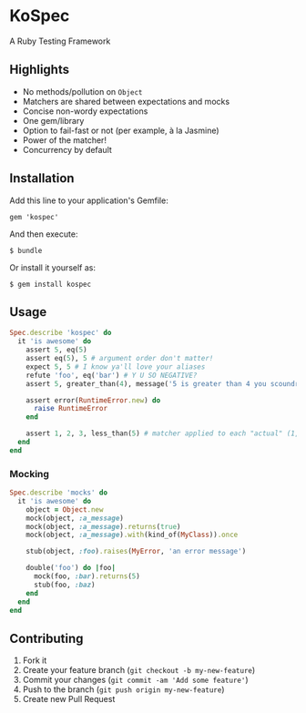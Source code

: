 # KoSpec

A Ruby Testing Framework

## Highlights

* No methods/pollution on `Object`
* Matchers are shared between expectations and mocks
* Concise non-wordy expectations
* One gem/library
* Option to fail-fast or not (per example, à la Jasmine)
* Power of the matcher!
* Concurrency by default

## Installation

Add this line to your application's Gemfile:

    gem 'kospec'

And then execute:

    $ bundle

Or install it yourself as:

    $ gem install kospec

## Usage

```ruby
Spec.describe 'kospec' do
  it 'is awesome' do
    assert 5, eq(5)
    assert eq(5), 5 # argument order don't matter!
    expect 5, 5 # I know ya'll love your aliases
    refute 'foo', eq('bar') # Y U SO NEGATIVE?
    assert 5, greater_than(4), message('5 is greater than 4 you scoundrel') # ad hoc messages

    assert error(RuntimeError.new) do
      raise RuntimeError
    end

    assert 1, 2, 3, less_than(5) # matcher applied to each "actual" (1,2,3)
  end
end
```

### Mocking

```ruby
Spec.describe 'mocks' do
  it 'is awesome' do
    object = Object.new
    mock(object, :a_message)
    mock(object, :a_message).returns(true)
    mock(object, :a_message).with(kind_of(MyClass)).once

    stub(object, :foo).raises(MyError, 'an error message')

    double('foo') do |foo|
      mock(foo, :bar).returns(5)
      stub(foo, :baz)
    end
  end
end
```

## Contributing

1. Fork it
2. Create your feature branch (`git checkout -b my-new-feature`)
3. Commit your changes (`git commit -am 'Add some feature'`)
4. Push to the branch (`git push origin my-new-feature`)
5. Create new Pull Request
